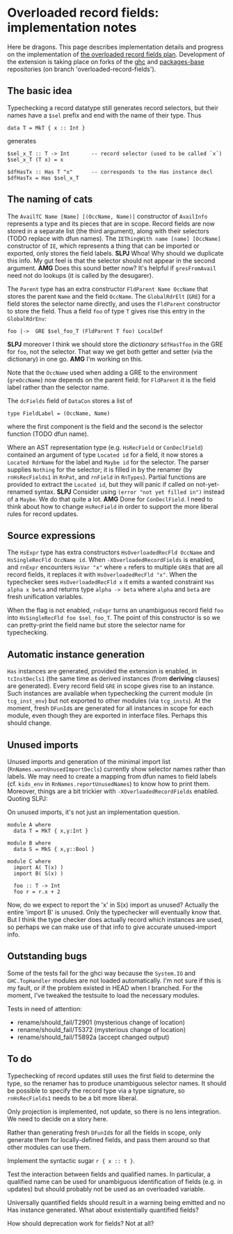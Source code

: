 # Overloaded record fields: implementation notes



Here be dragons. This page describes implementation details and progress on the implementation of [the overloaded record fields plan](records/overloaded-record-fields/plan). Development of the extension is taking place on forks of the [
ghc](https://github.com/adamgundry/ghc) and [
packages-base](https://github.com/adamgundry/packages-base) repositories (on branch 'overloaded-record-fields').


## The basic idea



Typechecking a record datatype still generates record selectors, but their names have a `$sel` prefix and end with the name of their type. Thus


```wiki
data T = MkT { x :: Int }
```


generates


```wiki
$sel_x_T :: T -> Int       -- record selector (used to be called `x`)
$sel_x_T (T x) = x

$dfHasTx :: Has T "x"      -- corresponds to the Has instance decl
$dfHasTx = Has $sel_x_T
```

## The naming of cats



The `AvailTC Name [Name] [(OccName, Name)]` constructor of `AvailInfo` represents a type and its pieces that are in scope. Record fields are now stored in a separate list (the third argument), along with their selectors (TODO replace with dfun names). The `IEThingWith name [name] [OccName]` constructor of `IE`, which represents a thing that can be imported or exported, only stores the field labels. **SLPJ** Whoa!  Why should we duplicate this info.  My gut feel is that the selector should not appear in the second argument. **AMG** Does this sound better now? It's helpful if `gresFromAvail` need not do lookups (it is called by the desugarer).



The `Parent` type has an extra constructor `FldParent Name OccName` that stores the parent `Name` and the field `OccName`. The `GlobalRdrElt` (`GRE`) for a field stores the selector name directly, and uses the `FldParent` constructor to store the field. Thus a field `foo` of type `T` gives rise this entry in the `GlobalRdrEnv`:


```wiki
foo |->  GRE $sel_foo_T (FldParent T foo) LocalDef
```


**SLPJ** moreover I think we should store the *dictionary* `$dfHasTfoo` in the GRE for `foo`, not the selector.  That way we get both getter and setter (via the dictionary) in one go.  **AMG** I'm working on this.



Note that the `OccName` used when adding a GRE to the environment (`greOccName`) now depends on the parent field: for `FldParent` it is the field label rather than the selector name.



The `dcFields` field of `DataCon` stores a list of


```wiki
type FieldLabel = (OccName, Name)
```


where the first component is the field and the second is the selector function (TODO dfun name).



Where an AST representation type (e.g. `HsRecField` or `ConDeclField`) contained an argument of type `Located id` for a field, it now stores a `Located RdrName` for the label and `Maybe id` for the selector. The parser supplies `Nothing` for the selector; it is filled in by the renamer  (by `rnHsRecFields1` in `RnPat`, and `rnField` in `RnTypes`). Partial functions are provided to extract the `Located id`, but they will panic if called on not-yet-renamed syntax.  **SLPJ** Consider using `(error "not yet filled in")` instead of a `Maybe`.  We do that quite a lot. **AMG** Done for `ConDeclField`. I need to think about how to change `HsRecField` in order to support the more liberal rules for record updates.


## Source expressions



The `HsExpr` type has extra constructors `HsOverloadedRecFld OccName` and `HsSingleRecFld OccName id`. When `-XOverloadedRecordFields` is enabled, and `rnExpr` encounters `HsVar "x"` where `x` refers to multiple `GRE`s that are all record fields, it replaces it with `HsOverloadedRecFld "x"`. When the typechecker sees `HsOverloadedRecFld x` it emits a wanted constraint `Has alpha x beta` and returns type `alpha -> beta` where `alpha` and `beta` are fresh unification variables.



When the flag is not enabled, `rnExpr` turns an unambiguous record field `foo` into `HsSingleRecFld foo $sel_foo_T`. The point of this constructor is so we can pretty-print the field name but store the selector name for typechecking.


## Automatic instance generation



`Has` instances are generated, provided the extension is enabled, in `tcInstDecls1` (the same time as derived instances (from **deriving** clauses) are generated). Every record field `GRE` in scope gives rise to an instance. Such instances are available when typechecking the current module (in `tcg_inst_env`) but not exported to other modules (via `tcg_insts`). At the moment, fresh `DFunId`s are generated for all instances in scope for each module, even though they are exported in interface files. Perhaps this should change.


## Unused imports



Unused imports and generation of the minimal import list (`RnNames.warnUnusedImportDecls`) currently show selector names rather than labels. We may need to create a mapping from dfun names to field labels (cf. `kids_env` in `RnNames.reportUnusedNames`) to know how to print them. Moreover, things are a bit trickier with `-XOverloadedRecordFields` enabled. Quoting SLPJ:



On unused imports, it's not just an implementation question.  


```wiki
module A where
  data T = MkT { x,y:Int }

module B where
  data S = MkS { x,y::Bool }

module C where
  import A( T(x) )
  import B( S(x) )

  foo :: T -> Int
  foo r = r.x + 2
```


Now, do we expect to report the 'x' in S(x) import as unused?  Actually the entire 'import B' is unused.  Only the typechecker will eventually know that.  But I think the type checker does actually record which instances are used, so perhaps we can make use of that info to give accurate unused-import info.


## Outstanding bugs



Some of the tests fail for the ghci way because the `System.IO` and `GHC.TopHandler` modules are not loaded automatically. I'm not sure if this is my fault, or if the problem existed in HEAD when I branched. For the moment, I've tweaked the testsuite to load the necessary modules.



Tests in need of attention:


- rename/should\_fail/T2901 (mysterious change of location)
- rename/should\_fail/T5372 (mysterious change of location)
- rename/should\_fail/T5892a (accept changed output)

## To do



Typechecking of record updates still uses the first field to determine the type, so the renamer has to produce unambiguous selector names. It should be possible to specify the record type via a type signature, so `rnHsRecFields1` needs to be a bit more liberal.



Only projection is implemented, not update, so there is no lens integration. We need to decide on a story here.



Rather than generating fresh `DFunId`s for all the fields in scope, only generate them for locally-defined fields, and pass them around so that other modules can use them.



Implement the syntactic sugar `r { x :: t }`.



Test the interaction between fields and qualified names. In particular, a qualified name can be used for unambiguous identification of fields (e.g. in updates) but should probably not be used as an overloaded variable.



Universally quantified fields should result in a warning being emitted and no Has instance generated. What about existentially quantified fields?



How should deprecation work for fields? Not at all?


